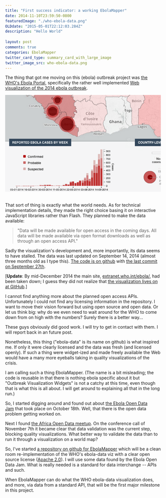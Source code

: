 ```yaml
---
title: "First success indicator: a working EbolaMapper"
date: 2014-11-10T23:59:50-0800
featuredImage: "./who-ebola-data.png"
OLDdate: "2015-05-01T22:12:03.284Z"
description: "Hello World"

layout: post
comments: true
categories: EbolaMapper
twitter_card_type: summary_card_with_large_image
twitter_image_src: who-ebola-data.png
---
```

The thing that got me moving on this (ebola) outbreak project was <a href="https://extranet.who.int/ebola/">the WHO's Ebola Portal</a>, specifically the rather well implemented <a href="https://who-ocr.github.io/ebola-data/">Web visualization of the 2014 ebola outbreak</a>. 

<a title="WHO's Ebola-data" href='https://who-ocr.github.io/ebola-data/'><img src='who-ebola-data.png' class='center' alt="WHO's ebola-data" /></a>

<br/>
That sort of thing is exactly what the world needs. As for technical implementation details, they made the right choice basing it on interactive JavaScript libraries rather than Flash. They planned to make the data available:
<blockquote>"Data will be made available for open access in the coming days. All data will be made available via open format downloads as well as through an open access API."</blockquote>

Sadly the visualization's development and, more importantly, its data seems to have stalled. The data was last updated on September 14, 2014 (almost three months old as I type this). <a href="https://github.com/who-ocr/ebola-data">The code is on github</a> with <a href="https://github.com/who-ocr/ebola-data/commit/e15404902e1ffb159bcd79d13508ebcff84a46e2">the last commit on September 27th</a>.

[**Update**: By mid-December 2014 the main site, <a href='https://extranet.who.int/ebola/'>extranet.who.int/ebola/</a>, had been taken down; I guess they did not realize that [the visualization lives on at GitHub](https://who-ocr.github.io/ebola-data/).]

I cannot find anything more about the planned open access APIs. Unfortunately I could not find any licensing information in the repository. I want to move their vision forward but using open source and open data. Or let us think big: why do we even need to wait around for the WHO to come down from on high with the numbers? Surely there is a better way...

These guys obviously did good work. I will try to get in contact with them. I will report back in an future post.

Nonetheless, this thing ("ebola-data" is its name on github) is what inspired me. If only it were clearly licensed and the data was fresh (and licensed openly). If such a thing were widget-ized and made freely available the Web would have a many more eyeballs taking in quality visualizations of the crisis. 

I am calling such a thing EbolaMapper. (The name is a bit misleading; the code is reusable in that there is nothing ebola specific about it but "Outbreak Visualization Widgets" is not a catchy at this time, even though that is what this is all about. I will get around to explaining all that in the long run.)

So, I started digging around and found out about <a href="http://eboladata.org/">the Ebola Open Data Jam</a> that took place on October 18th. Well, that there is the open data problem getting worked on.

Next I found <a href="http://www.meetup.com/Africa-Open-Data/events/210071892/">the Africa Open Data meetup</a>. On the conference call of November 7th it became clear that data validation was the current step, blocking quality visualizations. What better way to validate the data than to run it through a visualization on a world map?

So, I've started <a href="https://github.com/JohnTigue/EbolaMapper">a repository on github for EbolaMapper</a> which will be a clean room re-implementation of the WHO's ebola-data viz with a clear open source license (<a href="https://github.com/JohnTigue/EbolaMapper/blob/master/LICENSE">Apache 2.0</a>). I will use some data found by the Ebola Open Data Jam. What is really needed is a standard for data interchange -- APIs and such.

When EbolaMapper can do what the WHO ebola-data visualization does, and more, via data from a standard API, that will be the first major milestone in this project.